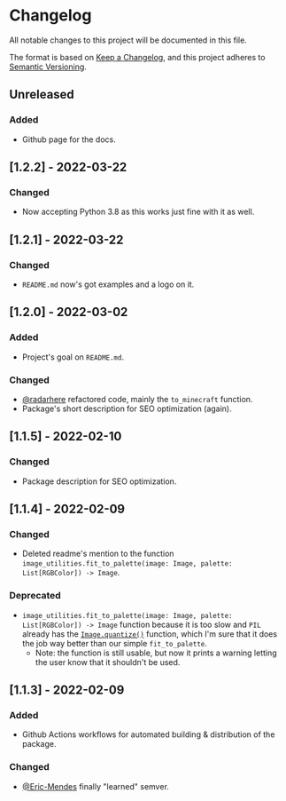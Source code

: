 # Changelog
All notable changes to this project will be documented in this file.

The format is based on [Keep a Changelog](https://keepachangelog.com/en/1.0.0/),
and this project adheres to [Semantic Versioning](https://semver.org/spec/v2.0.0.html).

## Unreleased
### Added
- Github page for the docs.

## [1.2.2] - 2022-03-22
### Changed
- Now accepting Python 3.8 as this works just fine with it as well.

## [1.2.1] - 2022-03-22
### Changed
- `README.md` now's got examples and a logo on it.

## [1.2.0] - 2022-03-02
### Added
- Project's goal on `README.md`.

### Changed
- [@radarhere](https://github.com/radarhere) refactored code, mainly the `to_minecraft` function.
- Package's short description for SEO optimization (again).

## [1.1.5] - 2022-02-10
### Changed
- Package description for SEO optimization.

## [1.1.4] - 2022-02-09
### Changed
- Deleted readme's mention to the function `image_utilities.fit_to_palette(image: Image, palette: List[RGBColor]) -> Image`.

### Deprecated
- `image_utilities.fit_to_palette(image: Image, palette: List[RGBColor]) -> Image` function because it is too slow and `PIL` already has the [`Image.quantize()`](https://pillow.readthedocs.io/en/stable/reference/Image.html#PIL.Image.Image.quantize) function, which I'm sure that it does the job way better than our simple `fit_to_palette`.
    - Note: the function is still usable, but now it prints a warning letting the user know that it shouldn't be used.

## [1.1.3] - 2022-02-09
### Added
- Github Actions workflows for automated building & distribution of the package.

### Changed
- [@Eric-Mendes](https://github.com/Eric-Mendes) finally "learned" semver.
